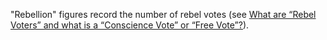 "Rebellion" figures record the number of rebel votes
(see [What are “Rebel Voters” and what is a “Conscience Vote” or “Free Vote”?](#rebelandfree)).
